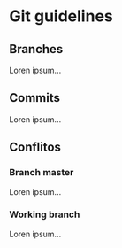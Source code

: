 Git guidelines
==========

## Branches

Loren ipsum...

## Commits

Loren ipsum...

## Conflitos

### Branch master

Loren ipsum...

### Working branch
Loren ipsum...
